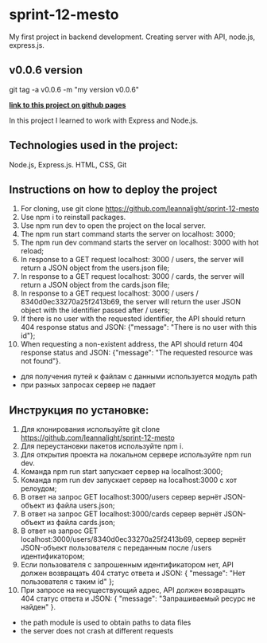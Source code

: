 # **sprint-12-mesto**

My first project in backend development. Creating server with API, node.js, express.js. 

## v0.0.6 version 
git tag -a v0.0.6 -m "my version v0.0.6"

[**link to this project on github pages**](https://leannalight.github.io/sprint-12-mesto/) 

In this project I learned to work with Express and Node.js.

## Technologies used in the project:
Node.js,
Express.js.
HTML,
CSS,
Git

## Instructions on how to deploy the project
1. For cloning, use git clone https://github.com/leannalight/sprint-12-mesto
2. Use npm i to reinstall packages.
3. Use npm run dev to open the project on the local server.
4. The npm run start command starts the server on localhost: 3000;
5. The npm run dev command starts the server on localhost: 3000 with hot reload;
6. In response to a GET request localhost: 3000 / users, the server will return a JSON object from the users.json file;
7. In response to a GET request localhost: 3000 / cards, the server will return a JSON object from the cards.json file;
8. In response to a GET request localhost: 3000 / users / 8340d0ec33270a25f2413b69, the server will return the user JSON object with the identifier passed after / users;
9. If there is no user with the requested identifier, the API should return 404 response status and JSON: {"message": "There is no user with this id"};
10. When requesting a non-existent address, the API should return 404 response status and JSON: {"message": "The requested resource was not found"}.

- для получения путей к файлам с данными используется модуль path
- при разных запросах сервер не падает

## Инструкция по установке:
1. Для клонирования используйте git clone https://github.com/leannalight/sprint-12-mesto
2. Для переустановки пакетов используйте npm i.
3. Для открытия проекта на локальном сервере используйте npm run dev.
4. Команда npm run start запускает сервер на localhost:3000;
5. Команда npm run dev запускает сервер на localhost:3000 с хот релоудом;
6. В ответ на запрос GET localhost:3000/users сервер вернёт JSON-объект из файла users.json;
7. В ответ на запрос GET localhost:3000/cards сервер вернёт JSON-объект из файла cards.json;
8. В ответ на запрос GET localhost:3000/users/8340d0ec33270a25f2413b69, сервер вернёт JSON-объект пользователя с переданным после /users идентификатором;
9. Если пользователя с запрошенным идентификатором нет, API должен возвращать 404 статус ответа и JSON: { "message": "Нет пользователя с таким id" };
10. При запросе на несуществующий адрес, API должен возвращать 404 статус ответа и JSON: { "message": "Запрашиваемый ресурс не найден" }.

- the path module is used to obtain paths to data files
- the server does not crash at different requests 
